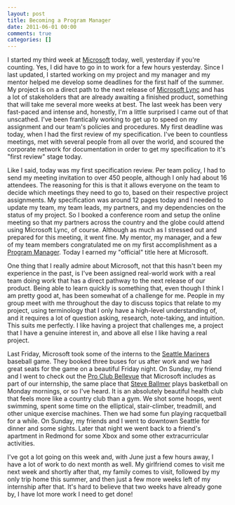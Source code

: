 ```yaml
---
layout: post
title: Becoming a Program Manager
date: 2011-06-01 00:00
comments: true
categories: []
---
```

<p>I started my third week at <a href="http://www.microsoft.com/en-us/default.aspx" target="_blank">Microsoft</a> today, well, yesterday if you're counting. Yes, I did have to go in to work for a few hours yesterday. Since I last updated, I started working on my project and my manager and my mentor helped me develop some deadlines for the first half of the summer. My project is on a direct path to the next release of <a href="http://lync.microsoft.com/en-us/Pages/default.aspx" target="_blank">Microsoft Lync</a> and has a lot of stakeholders that are already awaiting a finished product, something that will take me several more weeks at best. The last week has been very fast-paced and intense and, honestly, I'm a little surprised I came out of that unscathed. I've been frantically working to get up to speed on my assignment and our team's policies and procedures. My first deadline was today, when I had the first review of my specification. I've been to countless meetings, met with several people from all over the world, and scoured the corporate network for documentation in order to get my specification to it's "first review" stage today.</p>

<p>Like I said, today was my first specification review. Per team policy, I had to send my meeting invitation to over 450 people, although I only had about 16 attendees. The reasoning for this is that it allows everyone on the team to decide which meetings they need to go to, based on their respective project assignments. My specification was around 12 pages today and I needed to update my team, my team leads, my partners, and my dependencies on the status of my project. So I booked a conference room and setup the online meeting so that my partners across the country and the globe could attend using Microsoft Lync, of course. Although as much as I stressed out and prepared for this meeting, it went fine. My mentor, my manager, and a few of my team members congratulated me on my first accomplishment as a <a href="http://www.stcwvc.org/galley/0209/b01prog_management.htm" target="_blank" data-proofer-ignore>Program Manager</a>. Today I earned my "official" title here at Microsoft.</p>

<p>One thing that I really admire about Microsoft, not that this hasn't been my experience in the past, is I've been assigned real-world work with a real team doing work that has a direct pathway to the next release of our product. Being able to learn quickly is something that, even though I think I am pretty good at, has been somewhat of a challenge for me. People in my group meet with me throughout the day to discuss topics that relate to my project, using terminology that I only have a high-level understanding of, and it requires a lot of question asking, research, note-taking, and intuition. This suits me perfectly. I like having a project that challenges me, a project that I have a genuine interest in, and above all else I like having a real project.</p>

<p>Last Friday, Microsoft took some of the interns to the <a href="http://seattle.mariners.mlb.com/index.jsp?c_id=sea" target="_blank">Seattle Mariners</a> baseball game. They booked three buses for us after work and we had great seats for the game on a beautiful Friday night. On Sunday, my friend and I went to check out the <a href="http://www.proclub.com/" target="_blank">Pro Club Bellevue</a> that Microsoft includes as part of our internship, the same place that <a href="http://en.wikipedia.org/wiki/Steve_Ballmer" target="_blank">Steve Ballmer</a> plays basketball on Monday mornings, or so I've heard. It is an absolutely beautiful health club that feels more like a country club than a gym. We shot some hoops, went swimming, spent some time on the elliptical, stair-climber, treadmill, and other unique exercise machines. Then we had some fun playing racquetball for a while. On Sunday, my friends and I went to downtown Seattle for dinner and some sights. Later that night we went back to a friend's apartment in Redmond for some Xbox and some other extracurricular activities.</p>

<p>I've got a lot going on this week and, with June just a few hours away, I have a lot of work to do next month as well. My girlfriend comes to visit me next week and shortly after that, my family comes to visit, followed by my only trip home this summer, and then just a few more weeks left of my internship after that. It's hard to believe that two weeks have already gone by, I have lot more work I need to get done!</p>
